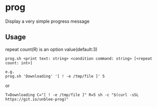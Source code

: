 # prog

Display a very simple progress message

## Usage

repeat count(R) is an option value(default:3)

```
prog.sh <print text: string> <condition command: string> [<repeat count: int>]

e.g.
prog.sh 'Downloading' '[ ! -e /tmp/file ]' 5
```

or

```
T=Downloading C="[ ! -e /tmp/file ]" R=5 sh -c "$(curl -sSL https://git.io/unblee-prog)"
```
